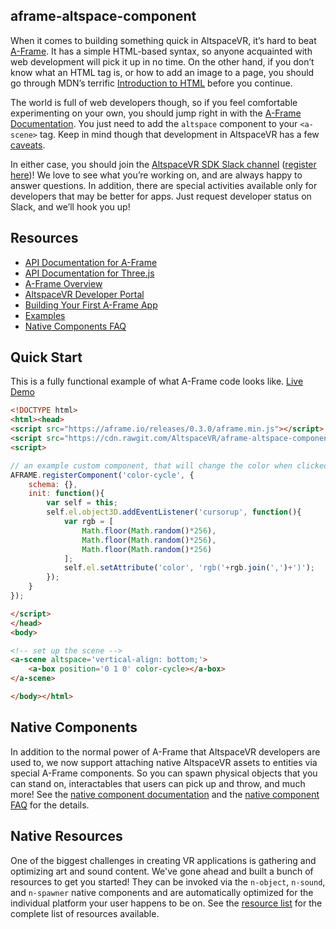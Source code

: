 ## aframe-altspace-component

When it comes to building something quick in AltspaceVR, it’s hard to beat [A-Frame](https://aframe.io/). It has a simple HTML-based syntax, so anyone acquainted with web development will pick it up in no time. On the other hand, if you don’t know what an HTML tag is, or how to add an image to a page, you should go through MDN’s terrific [Introduction to HTML](https://developer.mozilla.org/en-US/docs/Web/Guide/HTML/Introduction) before you continue.

The world is full of web developers though, so if you feel comfortable experimenting on your own, you should jump right in with the [A-Frame Documentation](https://aframe.io/docs/0.3.0/introduction/). You just need to add the `altspace` component to your `<a-scene>` tag. Keep in mind though that development in AltspaceVR has a few [caveats](https://github.com/altspacevr/altspacesdk#threejs-feature-support).

In either case, you should join the [AltspaceVR SDK Slack channel](https://altspacevrsdk.slack.com/) ([register here](https://altspacevr-slackin.herokuapp.com/))! We love to see what you’re working on, and are always happy to answer questions. In addition, there are special activities available only for developers that may be better for apps. Just request developer status on Slack, and we’ll hook you up!

## Resources

* [API Documentation for A-Frame](https://altspacevr.github.io/aframe-altspace-component/doc/)
* [API Documentation for Three.js](http://altspacevr.github.io/AltspaceSDK/doc/)
* [A-Frame Overview](https://aframe.io/docs/0.3.0/introduction/)
* [AltspaceVR Developer Portal](https://developer.altvr.com/)
* [Building Your First A-Frame App](https://developer.altvr.com/building-altspacevr-apps-with-a-frame/)
* [Examples](https://altspacevr.github.io/aframe-altspace-component/examples/)
* [Native Components FAQ](https://github.com/AltspaceVR/aframe-altspace-component/blob/master/native.md)

## Quick Start

This is a fully functional example of what A-Frame code looks like.
[Live Demo](https://altspacevr.github.io/aframe-altspace-component/examples/custom-component/index.html)

```html
<!DOCTYPE html>
<html><head>
<script src="https://aframe.io/releases/0.3.0/aframe.min.js"></script>
<script src="https://cdn.rawgit.com/AltspaceVR/aframe-altspace-component/v1.3.1/dist/aframe-altspace-component.min.js"></script>
<script>

// an example custom component, that will change the color when clicked
AFRAME.registerComponent('color-cycle', {
    schema: {},
    init: function(){
        var self = this;
        self.el.object3D.addEventListener('cursorup', function(){
            var rgb = [
                Math.floor(Math.random()*256),
                Math.floor(Math.random()*256),
                Math.floor(Math.random()*256)
            ];
            self.el.setAttribute('color', 'rgb('+rgb.join(',')+')');
        });
    }
});

</script>
</head>
<body>

<!-- set up the scene -->
<a-scene altspace='vertical-align: bottom;'>
    <a-box position='0 1 0' color-cycle></a-box>
</a-scene>

</body></html>
```

## Native Components

In addition to the normal power of A-Frame that AltspaceVR developers are used to, we now support attaching native AltspaceVR assets to entities via special A-Frame components. So you can spawn physical objects that you can stand on, interactables that users can pick up and throw, and much more! See the [native component documentation](https://altspacevr.github.io/aframe-altspace-component/doc/native.html) and the [native component FAQ](https://github.com/AltspaceVR/aframe-altspace-component/blob/master/native.md) for the details.


## Native Resources

One of the biggest challenges in creating VR applications is gathering and optimizing art and sound content. We've gone ahead and built a bunch of resources to get you started! They can be invoked via the `n-object`, `n-sound`, and `n-spawner` native components and are automatically optimized for the individual platform your user happens to be on. See the [resource list](https://altspacevr.github.io/aframe-altspace-component/doc/resources.html) for the complete list of resources available.
